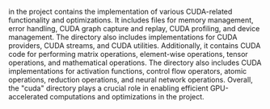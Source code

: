 in the project contains the implementation of various CUDA-related functionality and optimizations. It includes files for memory management, error handling, CUDA graph capture and replay, CUDA profiling, and device management. The directory also includes implementations for CUDA providers, CUDA streams, and CUDA utilities. Additionally, it contains CUDA code for performing matrix operations, element-wise operations, tensor operations, and mathematical operations. The directory also includes CUDA implementations for activation functions, control flow operators, atomic operations, reduction operations, and neural network operations. Overall, the "cuda" directory plays a crucial role in enabling efficient GPU-accelerated computations and optimizations in the project.